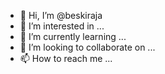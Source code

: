 - 👋 Hi, I’m @beskiraja
- 👀 I’m interested in ...
- 🌱 I’m currently learning ...
- 💞️ I’m looking to collaborate on ...
- 📫 How to reach me ...

<!---
beskiraja/beskiraja is a ✨ special ✨ repository because its `README.md` (this file) appears on your GitHub profile.
You can click the Preview link to take a look at your changes.
--->
